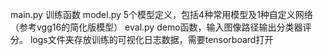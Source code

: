 main.py 训练函数
model.py 5个模型定义，包括4种常用模型及1种自定义网络（参考vgg16的简化版模型）
eval.py demo函数，输入图像路径输出分类器评分。
logs文件夹存放训练的可视化日志数据，需要tensorboard打开
